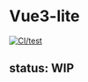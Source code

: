 # Vue3-lite

[![CI/test](https://github.com/Akimotorakiyu/vue3-lite/workflows/CI/test/badge.svg)](https://github.com/Akimotorakiyu/vue3-lite/actions?query=workflow%3ACI%2Ftest)

## status: WIP
